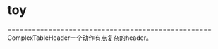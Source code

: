 toy
===


==================================================
ComplexTableHeader一个动作有点复杂的header。





